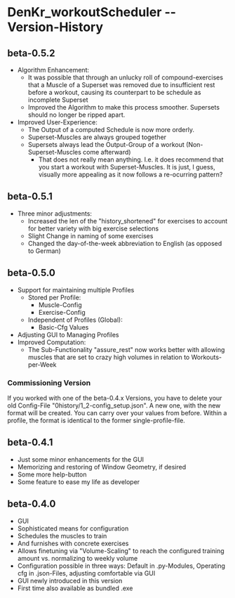 # DenKr_workoutScheduler -- Version-History


## beta-0.5.2
* Algorithm Enhancement:
    * It was possible that through an unlucky roll of compound-exercises that a Muscle of a Superset was removed due to insufficient rest before a workout, causing its counterpart to be schedule as incomplete Superset
    * Improved the Algorithm to make this process smoother. Supersets should no longer be ripped apart.
* Improved User-Experience:
    * The Output of a computed Schedule is now more orderly.
    * Superset-Muscles are always grouped together
    * Supersets always lead the Output-Group of a workout (Non-Superset-Muscles come afterward)
       * That does not really mean anything. I.e. it does recommend that you start a workout with Superset-Muscles. It is just, I guess, visually more appealing as it now follows a re-ocurring pattern?



## beta-0.5.1
* Three minor adjustments:
    * Increased the len of the "history_shortened" for exercises to account for better variety with big exercise selections
	* Slight Change in naming of some exercises
	* Changed the day-of-the-week abbreviation to English (as opposed to German)



## beta-0.5.0

* Support for maintaining multiple Profiles
    * Stored per Profile:
        * Muscle-Config
        * Exercise-Config
    * Independent of Profiles (Global):
        * Basic-Cfg Values
* Adjusting GUI to Managing Profiles
* Improved Computation:
    * The Sub-Functionality "assure_rest" now works better with allowing muscles that are set to crazy high volumes in relation to Workouts-per-Week

### Commissioning Version

If you worked with one of the beta-0.4.x Versions, you have to delete your old Config-File "0history/1_2-config_setup.json". A new one, with the new format will be created.
You can carry over your values from before. Within a profile, the format is identical to the former single-profile-file.




## beta-0.4.1

* Just some minor enhancements for the GUI
* Memorizing and restoring of Window Geometry, if desired
* Some more help-button
* Some feature to ease my life as developer



## beta-0.4.0

* GUI
* Sophisticated means for configuration
* Schedules the muscles to train
* And furnishes with concrete exercises
* Allows finetuning via "Volume-Scaling" to reach the configured training amount vs. normalizing to weekly volume
* Configuration possible in three ways: Default in .py-Modules, Operating cfg in .json-Files, adjusting comfortable via GUI
* GUI newly introduced in this version
* First time also available as bundled .exe
